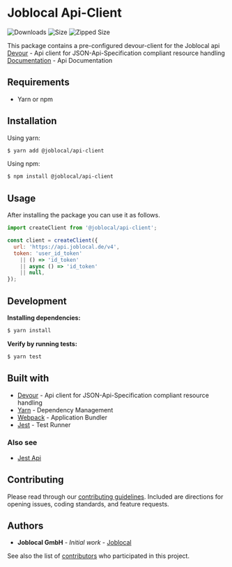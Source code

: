 # Joblocal Api-Client

![Downloads](https://img.shields.io/npm/dt/@joblocal\/api-client.svg)
![Size](https://img.shields.io/bundlephobia/min/@joblocal\/api-client.svg)
![Zipped Size](https://img.shields.io/bundlephobia/minzip/@joblocal\/api-client.svg)

This package contains a pre-configured devour-client for the Joblocal api
[Devour](https://github.com/twg/devour) - Api client for JSON-Api-Specification compliant resource handling
[Documentation]('https://joblocal.api-docs.io/') - Api Documentation

## Requirements
- Yarn or npm

## Installation
Using yarn:
```sh
$ yarn add @joblocal/api-client
```

Using npm:
```sh
$ npm install @joblocal/api-client
```

## Usage
After installing the package you can use it as follows.

```javascript
import createClient from '@joblocal/api-client';

const client = createClient({
  url: 'https://api.joblocal.de/v4',
  token: 'user_id_token'
    || () => 'id_token'
    || async () => 'id_token'
    || null,
});
```

## Development

**Installing dependencies:**
```sh
$ yarn install
```

**Verify by running tests:**
```sh
$ yarn test
```

## Built with
* [Devour](https://github.com/twg/devour) - Api client for JSON-Api-Specification compliant resource handling
* [Yarn](https://yarnpkg.com/lang/en/) - Dependency Management
* [Webpack](https://webpack.js.org/) - Application Bundler
* [Jest](https://facebook.github.io/jest/) - Test Runner

### Also see
* [Jest Api](https://facebook.github.io/jest/docs/en/api.html)

## Contributing
Please read through our [contributing guidelines](https://github.com/joblocal/api-client/blob/master/contributing.md). Included are directions for opening issues, coding standards, and feature requests.

## Authors
* **Joblocal GmbH** - *Initial work* - [Joblocal](https://github.com/joblocal)

See also the list of [contributors](https://github.com/joblocal/api-client/contributors) who participated in this project.
